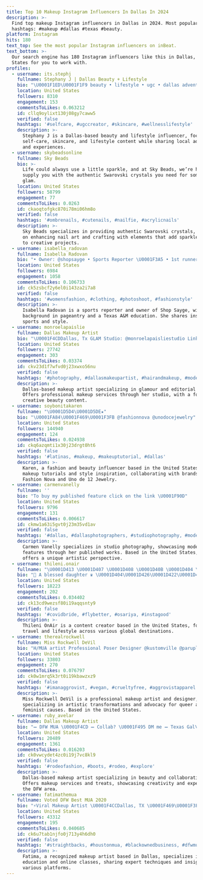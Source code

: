 ```yaml
---
title: Top 10 Makeup Instagram Influencers In Dallas In 2024
description: >-
  Find top makeup Instagram influencers in Dallas in 2024. Most popular
  hashtags: #makeup #dallas #texas #beauty.
platform: Instagram
hits: 180
text_top: See the most popular Instagram influencers on inBeat.
text_bottom: >-
  Our search engine has 180 Instagram influencers like this in Dallas, United
  States for you to work with.
profiles:
  - username: its.stephj
    fullname: Stephany J | Dallas Beauty + Lifestyle
    bio: "\U0001F1ED\U0001F1F9 beauty • lifestyle • ugc • dallas adventures \U0001F48C thestephanyjean@gmail.com \U0001F4CDDallas, TX"
    location: United States
    followers: 8310
    engagement: 153
    commentsToLikes: 0.063212
    id: cllq9oylixt130j08gy7caww5
    verified: false
    hashtags: '#selfcare, #ugccreator, #skincare, #wellnesslifestyle'
    description: >-
      Stephany J is a Dallas-based beauty and lifestyle influencer, focusing on
      self-care, skincare, and lifestyle content while sharing local adventures
      and experiences.
  - username: skybeadsonline
    fullname: Sky Beads
    bio: >-
      Life could always use a little sparkle, and at Sky Beads, we’re here to
      supply you with the authentic Swarovski crystals you need for some extra
      glam.
    location: United States
    followers: 58799
    engagement: 77
    commentsToLikes: 0.0263
    id: ckaoqtofgkc870i78mi06hm8o
    verified: false
    hashtags: '#ombrenails, #cutenails, #nailfie, #acrylicnails'
    description: >-
      Sky Beads specializes in providing authentic Swarovski crystals, focusing
      on enhancing nail art and crafting with elements that add sparkle and glam
      to creative projects.
  - username: isabella_radovan
    fullname: Isabella Radovan
    bio: "• Owner: @shopsayge • Sports Reporter \U0001F3A5 • 1st runner up Miss Texas USA • 1 Peter 5:7 • Texas A&M Alum"
    location: United States
    followers: 6984
    engagement: 1058
    commentsToLikes: 0.106733
    id: ck5zsbcf2y6el0i143za2i7a8
    verified: false
    hashtags: '#womensfashion, #clothing, #photoshoot, #fashionstyle'
    description: >-
      Isabella Radovan is a sports reporter and owner of Shop Sayge, with a
      background in pageantry and a Texas A&M education. She shares insights on
      sports and style.
  - username: monroelapaislie
    fullname: Dallas Makeup Artist
    bio: "\U0001F4CDDallas, Tx GLAM Studio: @monroelapaisliestudio Link below for booking! \U0001F6A8NO DMS\U0001F6A8"
    location: United States
    followers: 27742
    engagement: 303
    commentsToLikes: 0.03374
    id: ckv23d1f7wfvd0j23xwxo56nu
    verified: false
    hashtags: '#photography, #dallasmakeupartist, #hairandmakeup, #model'
    description: >-
      Dallas-based makeup artist specializing in glamour and editorial looks.
      Offers professional makeup services through her studio, with a focus on
      creative beauty content.
  - username: soybonitakaren
    fullname: "\U0001D5D4\U0001D5DE★"
    bio: "\U0001FA84\U0001F469\U0001F3FB @fashionnova @unodocejewelry"
    location: United States
    followers: 144940
    engagement: 124
    commentsToLikes: 0.024938
    id: ckq6azqmti1x30j23drgt0ht6
    verified: false
    hashtags: '#latinas, #makeup, #makeuptutorial, #dallas'
    description: >-
      Karen, a fashion and beauty influencer based in the United States, shares
      makeup tutorials and style inspiration, collaborating with brands like
      Fashion Nova and Uno de 12 Jewelry.
  - username: carmenvanelly
    fullname: ''
    bio: "To buy my published feature click on the link \U0001F90D"
    location: United States
    followers: 9796
    engagement: 131
    commentsToLikes: 0.006617
    id: ckmw1a63i5gvt0j23m35vd1av
    verified: false
    hashtags: '#dallas, #dallasphotographers, #studiophotography, #modelswanted'
    description: >-
      Carmen Vanelly specializes in studio photography, showcasing models and
      features through her published works. Based in the United States, she
      offers a unique artistic perspective.
  - username: thileni.onair
    fullname: "\U0001D413 \U0001D407 \U0001D408 \U0001D40B \U0001D404 \U0001D40D \U0001D408  ♞  ذيلني"
    bio: "‎ A blessed daughter ♛ \U0001D404\U0001D426\U0001D422\U0001D42B\U0001D41A\U0001D42D\U0001D41E\U0001D42C ✈️ | \U0001F1F1\U0001F1F0\U0001F1E6\U0001F1EA 06 continents\U0001F9F3 70+countries \U0001F463 DM for collabs Hardly seen but always noticed✨@frills_by_thileni \U0001F3AC YouTube↘️"
    location: United States
    followers: 18223
    engagement: 202
    commentsToLikes: 0.034402
    id: ck13cd9wezsf80i19aqqsnty9
    verified: false
    hashtags: '#covidbride, #flybetter, #osariya, #instagood'
    description: >-
      Thileni OnAir is a content creator based in the United States, focusing on
      travel and lifestyle across various global destinations.
  - username: therealrockwell
    fullname: Miss Rockwell DeVil
    bio: "H/MUA artist Professional Poser Designer @kustomville @paruplay Magic maker @wispandwand Queer, Bruja, Feminist “Putting the ass back in class” \U0001F1F5\U0001F1F7"
    location: United States
    followers: 33803
    engagement: 270
    commentsToLikes: 0.076797
    id: ck0w1mrq5k3rt0i19kbawzxz9
    verified: false
    hashtags: '#imanaggrovist, #vegan, #crueltyfree, #aggrovistapparel'
    description: >-
      Miss Rockwell DeVil is a professional makeup artist and designer,
      specializing in artistic transformations and advocacy for queer and
      feminist causes. Based in the United States.
  - username: ruby_avelar
    fullname: Dallas Makeup Artist
    bio: "➖ DFW MUA \U0001F4CD ➖ Collab? \U0001F495 DM me ➖ Texas Gal\U0001F335 ➖ For booking DM client page @fabulousbyruby ➖ Treats page @pecaditotreats"
    location: United States
    followers: 20489
    engagement: 1361
    commentsToLikes: 0.016203
    id: ck0vwcydet4zc0i19j7vc8kl9
    verified: false
    hashtags: '#rodeofashion, #boots, #rodeo, #explore'
    description: >-
      Dallas-based makeup artist specializing in beauty and collaboration.
      Offers makeup services and treats, showcasing creativity and expertise in
      the DFW area.
  - username: fatimathemua
    fullname: Voted DFW Best MUA 2020
    bio: "⚡️Viral Makeup Artist \U0001F4CCDallas, TX \U0001F469\U0001F3FD‍\U0001F3A4Influencer (Tiktok Partner 22k) \U0001F4DABeauty Educator Classes, Availability & Booking online \U0001F496"
    location: United States
    followers: 43312
    engagement: 195
    commentsToLikes: 0.040685
    id: ck6u7tab1njfo0j713y4h6dh0
    verified: false
    hashtags: '#straightbacks, #houstonmua, #blackownedbusiness, #dfwmua'
    description: >-
      Fatima, a recognized makeup artist based in Dallas, specializes in beauty
      education and online classes, sharing expert techniques and insights on
      various platforms.
---
```


